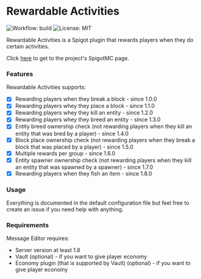 # Rewardable Activities
![Workflow: build](https://github.com/jaqobb/rewardable-activities/workflows/build/badge.svg) ![License: MIT](https://img.shields.io/badge/License-MIT-blue.svg)

Rewardable Activities is a Spigot plugin that rewards players when they do certain activities.

Click [here](https://www.spigotmc.org/resources/rewardable-activities.86090/) to get to the project's SpigotMC page.

### Features

Rewardable Activities supports:
* [x] Rewarding players when they break a block - since 1.0.0
* [x] Rewarding players whey they place a block - since 1.1.0
* [x] Rewarding players whey they kill an entity - since 1.2.0
* [x] Rewarding players whey they breed an entity - since 1.3.0
* [x] Entity breed ownership check (not rewarding players when they kill an entity that was bred by a player) - since 1.4.0
* [x] Block place ownership check (not rewarding players when they break a block that was placed by a player) - since 1.5.0
* [x] Multiple rewards per group - since 1.6.0
* [x] Entity spawner ownership check (not rewarding players when they kill an entity that was spawned by a spawner) - since 1.7.0
* [x] Rewarding players when they fish an item - since 1.8.0

### Usage

Everything is documented in the default configuration file but feel free to create an issue if you need help with anything.

### Requirements

Message Editor requires:
* Server version at least 1.8
* Vault (optional) - if you want to give player economy
* Economy plugin (that is supported by Vault) (optional) - if you want to give player economy
